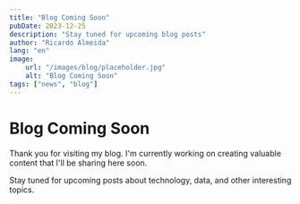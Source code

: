 ```yaml
---
title: "Blog Coming Soon"
pubDate: 2023-12-25
description: "Stay tuned for upcoming blog posts"
author: "Ricardo Almeida"
lang: "en"
image:
    url: "/images/blog/placeholder.jpg"
    alt: "Blog Coming Soon"
tags: ["news", "blog"]
---
```


# Blog Coming Soon

Thank you for visiting my blog. I'm currently working on creating valuable content that I'll be sharing here soon.

Stay tuned for upcoming posts about technology, data, and other interesting topics. 